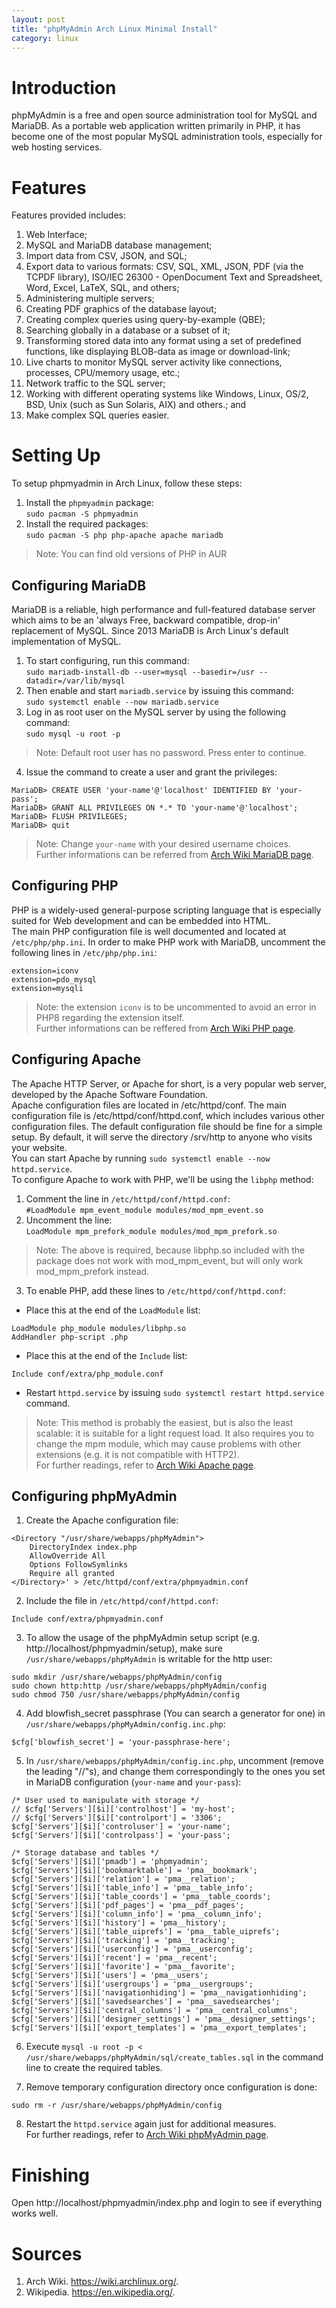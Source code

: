 ```yaml
---
layout: post
title: "phpMyAdmin Arch Linux Minimal Install"
category: linux
---
```


# Introduction
phpMyAdmin is a free and open source administration tool for MySQL and MariaDB. As a portable web application written primarily in PHP, it has become one of the most popular MySQL administration tools, especially for web hosting services.  

# Features
Features provided includes:
1. Web Interface;
2. MySQL and MariaDB database management;
3. Import data from CSV, JSON, and SQL;
4. Export data to various formats: CSV, SQL, XML, JSON, PDF (via the TCPDF library), ISO/IEC 26300 - OpenDocument Text and Spreadsheet, Word, Excel, LaTeX, SQL, and others;
5. Administering multiple servers;
6. Creating PDF graphics of the database layout;
7. Creating complex queries using query-by-example (QBE);
8. Searching globally in a database or a subset of it;
9. Transforming stored data into any format using a set of predefined functions, like displaying BLOB-data as image or download-link;
10. Live charts to monitor MySQL server activity like connections, processes, CPU/memory usage, etc.;
11. Network traffic to the SQL server;
12. Working with different operating systems like Windows, Linux, OS/2, BSD, Unix (such as Sun Solaris, AIX) and others.; and
13. Make complex SQL queries easier.

# Setting Up
To setup phpmyadmin in Arch Linux, follow these steps:
1. Install the `phpmyadmin` package:  
```sudo pacman -S phpmyadmin```  
2. Install the required packages:  
```sudo pacman -S php php-apache apache mariadb```  
> Note: You can find old versions of PHP in AUR  

## Configuring MariaDB
MariaDB is a reliable, high performance and full-featured database server which aims to be an 'always Free, backward compatible, drop-in' replacement of MySQL. Since 2013 MariaDB is Arch Linux's default implementation of MySQL.
1. To start configuring, run this command:  
```sudo mariadb-install-db --user=mysql --basedir=/usr --datadir=/var/lib/mysql```  
2. Then enable and start `mariadb.service` by issuing this command:  
```sudo systemctl enable --now mariadb.service```  
3. Log in as root user on the MySQL server by using the following command:  
```sudo mysql -u root -p```  
> Note: Default root user has no password. Press enter to continue.
4. Issue the command to create a user and grant the privileges:  
```
MariaDB> CREATE USER 'your-name'@'localhost' IDENTIFIED BY 'your-pass';
MariaDB> GRANT ALL PRIVILEGES ON *.* TO 'your-name'@'localhost';
MariaDB> FLUSH PRIVILEGES;
MariaDB> quit
```  
> Note: Change `your-name` with your desired username choices.  
Further informations can be referred from [Arch Wiki MariaDB page](https://wiki.archlinux.org/index.php/MariaDB).

## Configuring PHP
PHP is a widely-used general-purpose scripting language that is especially suited for Web development and can be embedded into HTML.  
The main PHP configuration file is well documented and located at `/etc/php/php.ini`.
In order to make PHP work with MariaDB, uncomment the following lines in `/etc/php/php.ini`:  
```
extension=iconv
extension=pdo_mysql
extension=mysqli
```  
> Note: the extension `iconv` is to be uncommented to avoid an error in PHP8 regarding the extension itself.  
Further informations can be reffered from [Arch Wiki PHP page](https://wiki.archlinux.org/index.php/PHP).

## Configuring Apache
The Apache HTTP Server, or Apache for short, is a very popular web server, developed by the Apache Software Foundation.  
Apache configuration files are located in /etc/httpd/conf. The main configuration file is /etc/httpd/conf/httpd.conf, which includes various other configuration files. The default configuration file should be fine for a simple setup. By default, it will serve the directory /srv/http to anyone who visits your website.  
You can start Apache by running `sudo systemctl enable --now httpd.service`.  
To configure Apache to work with PHP, we'll be using the `libphp` method:  
1. Comment the line in `/etc/httpd/conf/httpd.conf`:  
```#LoadModule mpm_event_module modules/mod_mpm_event.so```  
2. Uncomment the line:  
```LoadModule mpm_prefork_module modules/mod_mpm_prefork.so```  
> Note: The above is required, because libphp.so included with the package does not work with mod_mpm_event, but will only work mod_mpm_prefork instead.  
3. To enable PHP, add these lines to `/etc/httpd/conf/httpd.conf`:
- Place this at the end of the `LoadModule` list:  
```
LoadModule php_module modules/libphp.so
AddHandler php-script .php
```  
- Place this at the end of the `Include` list:  
```
Include conf/extra/php_module.conf
```  
- Restart `httpd.service` by issuing `sudo systemctl restart httpd.service` command.
> Note: This method is probably the easiest, but is also the least scalable: it is suitable for a light request load. It also requires you to change the mpm module, which may cause problems with other extensions (e.g. it is not compatible with HTTP2).  
For further readings, refer to [Arch Wiki Apache page](https://wiki.archlinux.org/index.php/Apache_HTTP_Server).

## Configuring phpMyAdmin
1. Create the Apache configuration file:  
```sudo echo 'Alias /phpmyadmin "/usr/share/webapps/phpMyAdmin"
<Directory "/usr/share/webapps/phpMyAdmin">
    DirectoryIndex index.php
    AllowOverride All
    Options FollowSymlinks
    Require all granted
</Directory>' > /etc/httpd/conf/extra/phpmyadmin.conf
```  

2. Include the file in `/etc/httpd/conf/httpd.conf`:  
```
Include conf/extra/phpmyadmin.conf
```  

3. To allow the usage of the phpMyAdmin setup script (e.g. http://localhost/phpmyadmin/setup), make sure `/usr/share/webapps/phpMyAdmin` is writable for the http user:  
```
sudo mkdir /usr/share/webapps/phpMyAdmin/config  
sudo chown http:http /usr/share/webapps/phpMyAdmin/config  
sudo chmod 750 /usr/share/webapps/phpMyAdmin/config  
```  

4. Add blowfish_secret passphrase (You can search a generator for one) in `/usr/share/webapps/phpMyAdmin/config.inc.php`:  
```
$cfg['blowfish_secret'] = 'your-passphrase-here';
```  

5. In `/usr/share/webapps/phpMyAdmin/config.inc.php`, uncomment (remove the leading "//"s), and change them correspondingly to the ones you set in MariaDB configuration (`your-name` and `your-pass`): 
```
/* User used to manipulate with storage */
// $cfg['Servers'][$i]['controlhost'] = 'my-host';
// $cfg['Servers'][$i]['controlport'] = '3306';
$cfg['Servers'][$i]['controluser'] = 'your-name';
$cfg['Servers'][$i]['controlpass'] = 'your-pass';

/* Storage database and tables */
$cfg['Servers'][$i]['pmadb'] = 'phpmyadmin';
$cfg['Servers'][$i]['bookmarktable'] = 'pma__bookmark';
$cfg['Servers'][$i]['relation'] = 'pma__relation';
$cfg['Servers'][$i]['table_info'] = 'pma__table_info';
$cfg['Servers'][$i]['table_coords'] = 'pma__table_coords';
$cfg['Servers'][$i]['pdf_pages'] = 'pma__pdf_pages';
$cfg['Servers'][$i]['column_info'] = 'pma__column_info';
$cfg['Servers'][$i]['history'] = 'pma__history';
$cfg['Servers'][$i]['table_uiprefs'] = 'pma__table_uiprefs';
$cfg['Servers'][$i]['tracking'] = 'pma__tracking';
$cfg['Servers'][$i]['userconfig'] = 'pma__userconfig';
$cfg['Servers'][$i]['recent'] = 'pma__recent';
$cfg['Servers'][$i]['favorite'] = 'pma__favorite';
$cfg['Servers'][$i]['users'] = 'pma__users';
$cfg['Servers'][$i]['usergroups'] = 'pma__usergroups';
$cfg['Servers'][$i]['navigationhiding'] = 'pma__navigationhiding';
$cfg['Servers'][$i]['savedsearches'] = 'pma__savedsearches';
$cfg['Servers'][$i]['central_columns'] = 'pma__central_columns';
$cfg['Servers'][$i]['designer_settings'] = 'pma__designer_settings';
$cfg['Servers'][$i]['export_templates'] = 'pma__export_templates';
```  

6. Execute `mysql -u root -p < /usr/share/webapps/phpMyAdmin/sql/create_tables.sql` in the command line to create the required tables.  

7. Remove temporary configuration directory once configuration is done:  
```
sudo rm -r /usr/share/webapps/phpMyAdmin/config
```  

8. Restart the `httpd.service` again just for additional measures.  
For further readings, refer to [Arch Wiki phpMyAdmin page](https://wiki.archlinux.org/index.php/PhpMyAdmin).

# Finishing
Open http://localhost/phpmyadmin/index.php and login to see if everything works well.

# Sources
1. Arch Wiki. https://wiki.archlinux.org/.
2. Wikipedia. https://en.wikipedia.org/.